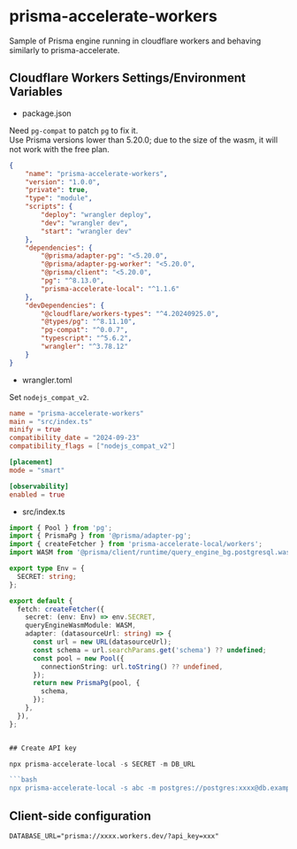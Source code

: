 # prisma-accelerate-workers

Sample of Prisma engine running in cloudflare workers and behaving similarly to prisma-accelerate.

## Cloudflare Workers Settings/Environment Variables

- package.json

Need `pg-compat` to patch `pg` to fix it.  
Use Prisma versions lower than 5.20.0; due to the size of the wasm, it will not work with the free plan.

```json
{
	"name": "prisma-accelerate-workers",
	"version": "1.0.0",
	"private": true,
	"type": "module",
	"scripts": {
		"deploy": "wrangler deploy",
		"dev": "wrangler dev",
		"start": "wrangler dev"
	},
	"dependencies": {
		"@prisma/adapter-pg": "<5.20.0",
		"@prisma/adapter-pg-worker": "<5.20.0",
		"@prisma/client": "<5.20.0",
		"pg": "^8.13.0",
		"prisma-accelerate-local": "^1.1.6"
	},
	"devDependencies": {
		"@cloudflare/workers-types": "^4.20240925.0",
		"@types/pg": "^8.11.10",
		"pg-compat": "^0.0.7",
		"typescript": "^5.6.2",
		"wrangler": "^3.78.12"
	}
}
```

- wrangler.toml

Set `nodejs_compat_v2`.

```toml
name = "prisma-accelerate-workers"
main = "src/index.ts"
minify = true
compatibility_date = "2024-09-23"
compatibility_flags = ["nodejs_compat_v2"]

[placement]
mode = "smart"

[observability]
enabled = true
```

- src/index.ts

````ts
import { Pool } from 'pg';
import { PrismaPg } from '@prisma/adapter-pg';
import { createFetcher } from 'prisma-accelerate-local/workers';
import WASM from '@prisma/client/runtime/query_engine_bg.postgresql.wasm';

export type Env = {
  SECRET: string;
};

export default {
  fetch: createFetcher({
    secret: (env: Env) => env.SECRET,
    queryEngineWasmModule: WASM,
    adapter: (datasourceUrl: string) => {
      const url = new URL(datasourceUrl);
      const schema = url.searchParams.get('schema') ?? undefined;
      const pool = new Pool({
        connectionString: url.toString() ?? undefined,
      });
      return new PrismaPg(pool, {
        schema,
      });
    },
  }),
};


## Create API key

npx prisma-accelerate-local -s SECRET -m DB_URL

```bash
npx prisma-accelerate-local -s abc -m postgres://postgres:xxxx@db.example.com:5432/postgres?schema=public
````

## Client-side configuration

```
DATABASE_URL="prisma://xxxx.workers.dev/?api_key=xxx"
```
